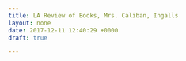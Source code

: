 ```yaml
---
title: LA Review of Books, Mrs. Caliban, Ingalls
layout: none
date: 2017-12-11 12:40:29 +0000
draft: true

---
```

